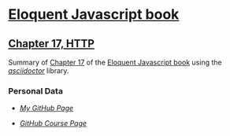 # [Eloquent Javascript book](http://eloquentjavascript.net/)

## [Chapter 17, HTTP](https://eloquentjavascript.net/17_http.html)

Summary of [Chapter 17](https://eloquentjavascript.net/17_http.html) of the [Eloquent Javascript book](http://eloquentjavascript.net/) using the *[asciidoctor](http://asciidoctor.org/)* library.

### Personal Data
* *[My GitHub Page](https://kevmch.github.io/)*

* *[GitHub Course Page](https://ull-esit-mii-ca-1718.github.io/docs/index.html)*
